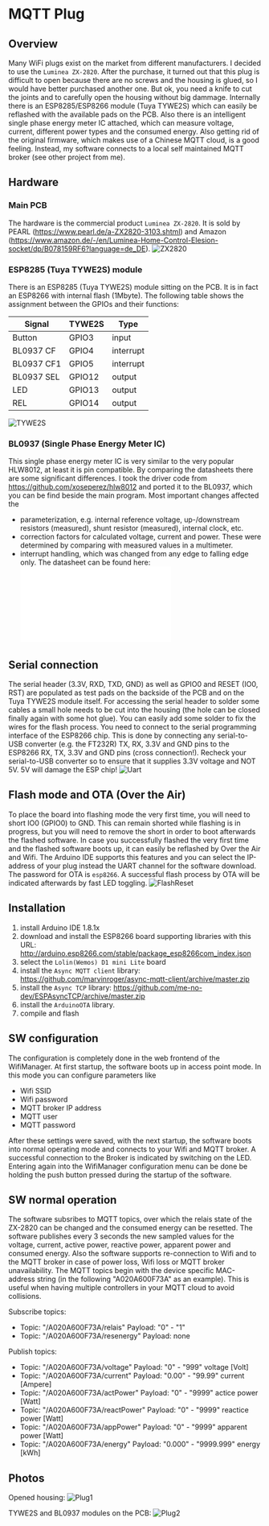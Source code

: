 # MQTT Plug
## Overview
Many WiFi plugs exist on the market from different manufacturers. I decided to use the `Luminea ZX-2820`. After the purchase, it turned out that this plug is difficult to open because there are no screws and the housing is glued, so I would have better purchased another one. But ok, you need a knife to cut the joints and to carefully open the housing without big dammage. Internally there is an ESP8285/ESP8266 module (Tuya TYWE2S) which can easily be reflashed with the available pads on the PCB. Also there is an intelligent single phase energy meter IC attached, which can measure voltage, current, different power types and the consumed energy. Also getting rid of the original firmware, which makes use of a Chinese MQTT cloud, is a good feeling. Instead, my software connects to a local self maintained MQTT broker (see other project from me).

## Hardware
### Main PCB
The hardware is the commercial product `Luminea ZX-2820`. It is sold by PEARL (https://www.pearl.de/a-ZX2820-3103.shtml) and Amazon (https://www.amazon.de/-/en/Luminea-Home-Control-Elesion-socket/dp/B078159RF6?language=de_DE).
![ZX2820](/photos/ZX2820.png)

### ESP8285 (Tuya TYWE2S) module
There is an ESP8285 (Tuya TYWE2S) module sitting on the PCB. It is in fact an ESP8266 with internal flash (1Mbyte). The following table shows the assignment between the GPIOs and their functions:

  Signal     | TYWE2S | Type
  -----------|--------|----------
  Button     | GPIO3  | input
  BL0937 CF  | GPIO4  | interrupt
  BL0937 CF1 | GPIO5  | interrupt
  BL0937 SEL | GPIO12 | output
  LED        | GPIO13 | output
  REL        | GPIO14 | output
  
![TYWE2S](/hardware/TYWE2S.png)

### BL0937 (Single Phase Energy Meter IC)
This single phase energy meter IC is very similar to the very popular HLW8012, at least it is pin compatible. By comparing the datasheets there are some significant differences. I took the driver code from https://github.com/xoseperez/hlw8012 and ported it to the BL0937, which you can be find beside the main program. Most important changes affected the 
* parameterization, e.g. internal reference voltage, up-/downstream resistors (measured), shunt resistor (measured), internal clock, etc.
* correction factors for calculated voltage, current and power. These were determined by comparing with measured values in a multimeter.
* interrupt handling, which was changed from any edge to falling edge only.
The datasheet can be found here:
![BL0937](/datasheets/BL0937_V1.02_en.pdf)

## Serial connection
The serial header (3.3V, RXD, TXD, GND) as well as GPIO0 and RESET (IO0, RST) are populated as test pads on the backside of the PCB and on the Tuya TYWE2S module itself. For accessing the serial header to solder some cables a small hole needs to be cut into the housing (the hole can be closed finally again with some hot glue). You can easily add some solder to fix the wires for the flash process. You need to connect to the serial programming interface of the ESP8266 chip. This is done by connecting any serial-to-USB converter (e.g. the FT232R) TX, RX, 3.3V and GND pins to the ESP8266 RX, TX, 3.3V and GND pins (cross connection!). Recheck your serial-to-USB converter so to ensure that it supplies 3.3V voltage and NOT 5V. 5V will damage the ESP chip!
![Uart](/photos/Uart.png)

## Flash mode and OTA (Over the Air)
To place the board into flashing mode the very first time, you will need to short IO0 (GPIO0) to GND. This can remain shorted while flashing is in progress, but you will need to remove the short in order to boot afterwards the flashed software.
In case you successfully flashed the very first time and the flashed software boots up, it can easily be reflashed by Over the Air and Wifi. The Arduino IDE supports this features and you can select the IP-address of your plug instead the UART channel for the software download. The password for OTA is `esp8266`. A successful flash process by OTA will be indicated afterwards by fast LED toggling.
![FlashReset](/photos/FlashReset.png)

## Installation
1. install Arduino IDE 1.8.1x
2. download and install the ESP8266 board supporting libraries with this URL: http://arduino.esp8266.com/stable/package_esp8266com_index.json
3. select the `Lolin(Wemos) D1 mini Lite` board
4. install the `Async MQTT client` library: https://github.com/marvinroger/async-mqtt-client/archive/master.zip
5. install the `Async TCP` library: https://github.com/me-no-dev/ESPAsyncTCP/archive/master.zip
6. install the `ArduinoOTA` library.
7. compile and flash

## SW configuration
The configuration is completely done in the web frontend of the WifiManager. At first startup, the software boots up in access point mode. In this mode you can configure parameters like
* Wifi SSID
* Wifi password
* MQTT broker IP address
* MQTT user
* MQTT password

After these settings were saved, with the next startup, the software boots into normal operating mode and connects to your Wifi and MQTT broker. A successful connection to the Broker is indicated by switching on the LED. Entering again into the WifiManager configuration menu can be done be holding the push button pressed during the startup of the software.

## SW normal operation
The software subsribes to MQTT topics, over which the relais state of the ZX-2820 can be changed and the consumed energy can be resetted. The software publishes every 3 seconds the new sampled values for the voltage, current, active power, reactive power, apparent power and consumed energy. Also the software supports re-connection to Wifi and to the MQTT broker in case of power loss, Wifi loss or MQTT broker unavailability. The MQTT topics begin with the device specific MAC-address string (in the following "A020A600F73A" as an example). This is useful when having multiple controllers in your MQTT cloud to avoid collisions.

Subscribe topics:
* Topic: "/A020A600F73A/relais"        Payload: "0" - "1"
* Topic: "/A020A600F73A/resenergy"     Payload: none

Publish topics:
* Topic: "/A020A600F73A/voltage"       Payload: "0" - "999"             voltage [Volt]
* Topic: "/A020A600F73A/current"       Payload: "0.00" - "99.99"        current [Ampere]
* Topic: "/A020A600F73A/actPower"      Payload: "0" - "9999"            actice power [Watt]
* Topic: "/A020A600F73A/reactPower"    Payload: "0" - "9999"            reactice power [Watt]
* Topic: "/A020A600F73A/appPower"      Payload: "0" - "9999"            apparent power [Watt]
* Topic: "/A020A600F73A/energy"        Payload: "0.000" - "9999.999"    energy [kWh]

## Photos
Opened housing:
![Plug1](/photos/Plug1.png)

TYWE2S and BL0937 modules on the PCB:
![Plug2](/photos/Plug2.png)

